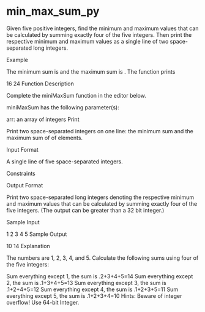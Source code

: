 # min_max_sum_py

Given five positive integers, find the minimum and maximum values that can be calculated by summing exactly four of the five integers. Then print the respective minimum and maximum values as a single line of two space-separated long integers.

Example

The minimum sum is  and the maximum sum is . The function prints

16 24
Function Description

Complete the miniMaxSum function in the editor below.

miniMaxSum has the following parameter(s):

arr: an array of  integers
Print

Print two space-separated integers on one line: the minimum sum and the maximum sum of  of  elements.

Input Format

A single line of five space-separated integers.

Constraints


Output Format

Print two space-separated long integers denoting the respective minimum and maximum values that can be calculated by summing exactly four of the five integers. (The output can be greater than a 32 bit integer.)

Sample Input

1 2 3 4 5
Sample Output

10 14
Explanation

The numbers are 1, 2, 3, 4, and 5. Calculate the following sums using four of the five integers:

Sum everything except 1, the sum is .2+3+4+5=14
Sum everything except 2, the sum is .1+3+4+5=13
Sum everything except 3, the sum is .1+2+4+5=12
Sum everything except 4, the sum is .1+2+3+5=11
Sum everything except 5, the sum is .1+2+3+4=10
Hints: Beware of integer overflow! Use 64-bit Integer.
